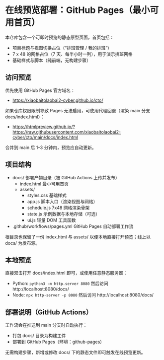 # 在线预览部署：GitHub Pages（最小可用首页）

本仓库包含一个可即时预览的静态原型页面，首页包括：
- 项目标题与视图切换占位（“排班管理 / 我的排班”）
- 7 x 48 的网格占位（7 天、每半小时一列），用于演示排班网格
- 基础样式与脚本（纯前端，无构建步骤）

## 访问预览

优先使用 GitHub Pages 官方域名：
- https://xiaobaitolaobai2-cyber.github.io/cto/

如果仓库权限限制导致 Pages 无法启用，可使用代理回退（渲染 main 分支 docs/index.html）：
- https://htmlpreview.github.io/?https://raw.githubusercontent.com/xiaobaitolaobai2-cyber/cto/main/docs/index.html

合并到 main 后 1–3 分钟内，预览应自动更新。

## 项目结构

- docs/               部署产物目录（被 GitHub Actions 上传并发布）
  - index.html        最小可用首页
  - assets/
    - styles.css      基础样式
    - app.js          脚本入口（渲染视图与网格）
    - schedule.js     7x48 网格渲染骨架
    - state.js        示例数据与本地存储（可选）
    - ui.js           轻量 DOM 工具函数
- .github/workflows/pages.yml  GitHub Pages 自动部署工作流

根目录也保留了一份 index.html 与 assets/ 以便本地直接打开预览；线上以 docs/ 为发布源。

## 本地预览

直接双击打开 docs/index.html 即可，或使用任意静态服务器：

- Python: `python3 -m http.server 8080` 然后访问 http://localhost:8080/docs/
- Node: `npx http-server -p 8080` 然后访问 http://localhost:8080/docs/

## 部署说明（GitHub Actions）

工作流会在推送到 main 分支时自动执行：
- 打包 docs/ 目录为构建工件
- 部署到 GitHub Pages（环境：github-pages）

无需构建步骤，新增或修改 docs/ 下的静态文件即可触发在线预览更新。

